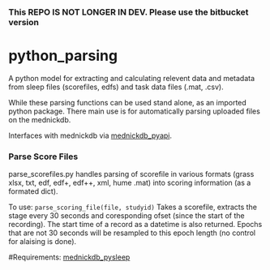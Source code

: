 ### This REPO IS NOT LONGER IN DEV. Please use the bitbucket version ###

# python_parsing
A python model for extracting and calculating relevent data and metadata from sleep files (scorefiles, edfs) and task data files (.mat, .csv). 

While these parsing functions can be used stand alone, as an imported python package. There main use is for automatically parsing uploaded files on the mednickdb. 

Interfaces with  mednickdb via [mednickdb_pyapi](https://github.com/MednickLab/mednickdb_pyapi).

### Parse Score Files
parse_scorefiles.py handles parsing of scorefile in various formats (grass xlsx, txt, edf, edf+, edf++, xml, hume .mat) into scoring information (as a formated dict). 

To use:
```parse_scoring_file(file, studyid)``` 
Takes a scorefile, extracts the stage every 30 seconds and coresponding ofset (since the start of the recording). The start time of a record as a datetime is also returned. Epochs that are not 30 seconds will be resampled to this epoch length (no control for alaising is done).

#Requirements:
[mednickdb_pysleep](https://github.com/MednickLab/mednickdb_pysleep)
    
   
    
              
